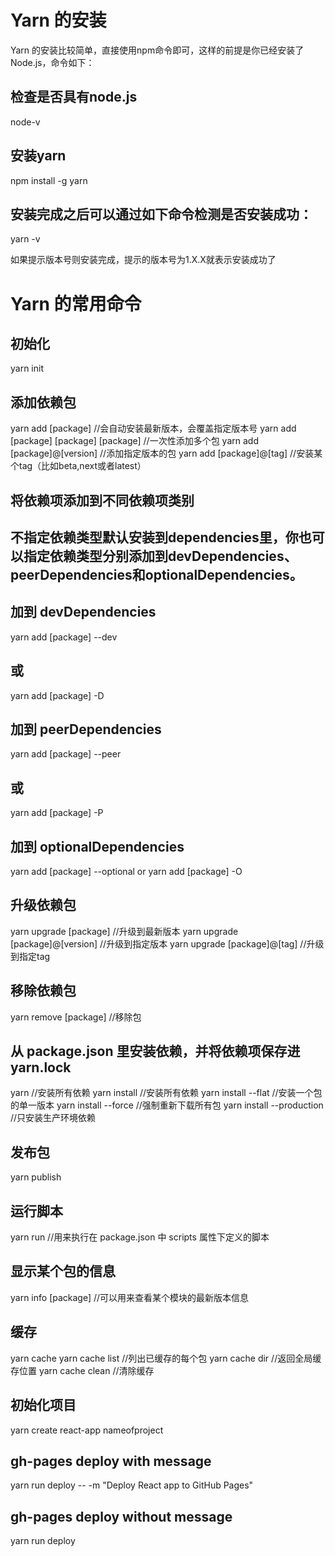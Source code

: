 # Yarn 的安装
Yarn 的安装比较简单，直接使用npm命令即可，这样的前提是你已经安装了 Node.js，命令如下：
## 检查是否具有node.js
node-v
## 安装yarn
npm install -g yarn
## 安装完成之后可以通过如下命令检测是否安装成功：
yarn -v

如果提示版本号则安装完成，提示的版本号为1.X.X就表示安装成功了


# Yarn 的常用命令
## 初始化
yarn init

## 添加依赖包
yarn add [package] //会自动安装最新版本，会覆盖指定版本号
yarn add [package] [package] [package] //一次性添加多个包
yarn add [package]@[version] //添加指定版本的包
yarn add [package]@[tag] //安装某个tag（比如beta,next或者latest）

## 将依赖项添加到不同依赖项类别
## 不指定依赖类型默认安装到dependencies里，你也可以指定依赖类型分别添加到devDependencies、peerDependencies和optionalDependencies。
## 加到 devDependencies
yarn add [package] --dev
## 或
yarn add [package] -D

## 加到 peerDependencies
yarn add [package] --peer
## 或
yarn add [package] -P

## 加到 optionalDependencies
yarn add [package] --optional
or
yarn add [package] -O


## 升级依赖包
yarn upgrade [package] //升级到最新版本
yarn upgrade [package]@[version] //升级到指定版本
yarn upgrade [package]@[tag] //升级到指定tag

## 移除依赖包
yarn remove [package] //移除包


## 从 package.json 里安装依赖，并将依赖项保存进 yarn.lock
yarn //安装所有依赖
yarn install //安装所有依赖
yarn install --flat //安装一个包的单一版本
yarn install --force //强制重新下载所有包
yarn install --production //只安装生产环境依赖


## 发布包
yarn publish


## 运行脚本
yarn run //用来执行在 package.json 中 scripts 属性下定义的脚本


## 显示某个包的信息
yarn info [package] //可以用来查看某个模块的最新版本信息


## 缓存
yarn cache
yarn cache list //列出已缓存的每个包
yarn cache dir //返回全局缓存位置
yarn cache clean //清除缓存

## 初始化项目
yarn create react-app nameofproject


## gh-pages deploy with message
yarn run deploy -- -m "Deploy React app to GitHub Pages"

## gh-pages deploy without message
yarn run deploy
